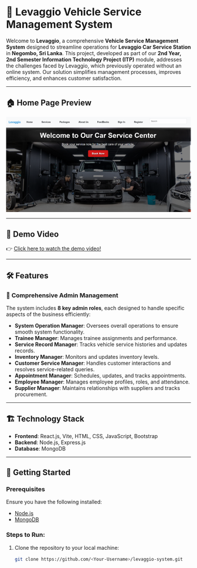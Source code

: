 # 🚗 **Levaggio Vehicle Service Management System**

Welcome to **Levaggio**, a comprehensive **Vehicle Service Management System** designed to streamline operations for **Levaggio Car Service Station** in **Negombo, Sri Lanka**. This project, developed as part of our **2nd Year, 2nd Semester Information Technology Project (ITP)** module, addresses the challenges faced by Levaggio, which previously operated without an online system. Our solution simplifies management processes, improves efficiency, and enhances customer satisfaction. 

---

## 🏠 **Home Page Preview**
![Home Page](client/src/SystemOperationManagement/assets/mainhomepage.png)

---

## 🎥 **Demo Video**  
👉 [Click here to watch the demo video!](https://mysliit-my.sharepoint.com/:v:/g/personal/it22546784_my_sliit_lk/EaxrE-AIrpxGt_Fc9_DVKL4B7fPXp-_x5OQvVjzV3OLfLw?e=JhE5o9&nav=eyJyZWZlcnJhbEluZm8iOnsicmVmZXJyYWxBcHAiOiJTdHJlYW1XZWJBcHAiLCJyZWZlcnJhbFZpZXciOiJTaGFyZURpYWxvZy1MaW5rIiwicmVmZXJyYWxBcHBQbGF0Zm9ybSI6IldlYiIsInJlZmVycmFsTW9kZSI6InZpZXcifX0%3D)  

---

## 🛠️ **Features**

### 🚀 **Comprehensive Admin Management**  
The system includes **8 key admin roles**, each designed to handle specific aspects of the business efficiently:  
- **System Operation Manager**: Oversees overall operations to ensure smooth system functionality.  
- **Trainee Manager**: Manages trainee assignments and performance.  
- **Service Record Manager**: Tracks vehicle service histories and updates records.  
- **Inventory Manager**: Monitors and updates inventory levels.  
- **Customer Service Manager**: Handles customer interactions and resolves service-related queries.  
- **Appointment Manager**: Schedules, updates, and tracks appointments.  
- **Employee Manager**: Manages employee profiles, roles, and attendance.  
- **Supplier Manager**: Maintains relationships with suppliers and tracks procurement.  

---

## 🏗️ **Technology Stack**
- **Frontend**: React.js, Vite, HTML, CSS, JavaScript, Bootstrap  
- **Backend**: Node.js, Express.js  
- **Database**: MongoDB  

---

## 🚀 **Getting Started**

### Prerequisites  
Ensure you have the following installed:  
- [Node.js](https://nodejs.org/)  
- [MongoDB](https://www.mongodb.com/)  

### Steps to Run:
1. Clone the repository to your local machine:  
   ```bash
   git clone https://github.com/<Your-Username>/levaggio-system.git

